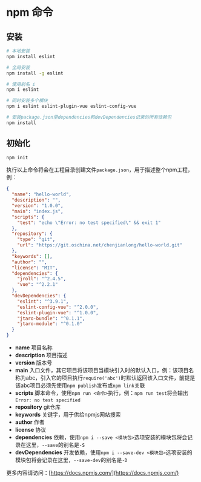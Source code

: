 # npm 命令

## 安装

```bash
# 本地安装
npm install eslint

# 全局安装
npm install -g eslint

# 使用别名 i
npm i eslint

# 同时安装多个模块
npm i eslint eslint-plugin-vue eslint-config-vue

# 安装package.json里dependencies和devDependencies记录的所有依赖包
npm install
```

## 初始化

```bash
npm init
```

执行以上命令将会在工程目录创建文件`package.json`，用于描述整个npm工程，例：

```json
{
  "name": "hello-world",
  "description": "",
  "version": "1.0.0",
  "main": "index.js",
  "scripts": {
    "test": "echo \"Error: no test specified\" && exit 1"
  },
  "repository": {
    "type": "git",
    "url": "https://git.oschina.net/chenjianlong/hello-world.git"
  },
  "keywords": [],
  "author": "",
  "license": "MIT",
  "dependencies": {
    "jroll": "^2.4.5", 
    "vue": "^2.2.1"
  },
  "devDependencies": {
    "eslint": "^3.9.1",
    "eslint-config-vue": "^2.0.0",
    "eslint-plugin-vue": "^1.0.0",
    "jtaro-bundle": "^0.1.1",
    "jtaro-module": "^0.1.0"
  }
}
```

- **name** 项目名称
- **description** 项目描述
- **version** 版本号
- **main** 入口文件，其它项目将该项目当模块引入时的默认入口，例：该项目名称为abc，引入它的项目执行`require('abc')`时默认返回该入口文件，前提是该abc项目必须先使用`npm publish`发布或`npm link`关联
- **scripts** 脚本命令，使用`npm run <命令>`执行，例：`npm run test`将会输出`Error: no test specified`
- **repository** git仓库
- **keywords** 关键字，用于供给npmjs网站搜索
- **author** 作者
- **license** 协议
- **dependencies** 依赖，使用`npm i --save <模块包>`选项安装的模块包将会记录在这里，`--save`的别名是`-S`
- **devDependencies** 开发依赖，使用`npm i --save-dev <模块包>`选项安装的模块包将会记录在这里，`--save-dev`的别名是`-D`

更多内容请访问：[https://docs.npmjs.com/](https://docs.npmjs.com/)